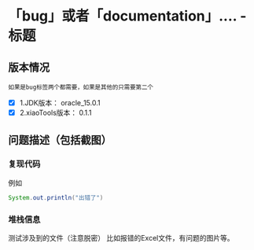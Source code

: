 # 「bug」或者「documentation」.... - 标题

## 版本情况 
`如果是bug标签两个都需要，如果是其他的只需要第二个`
- [x] 1.JDK版本： oracle_15.0.1 
- [x] 2.xiaoTools版本： 0.1.1

## 问题描述（包括截图）
### 复现代码
例如
```java
System.out.println("出错了")
```
### 堆栈信息
测试涉及到的文件（注意脱密）
比如报错的Excel文件，有问题的图片等。